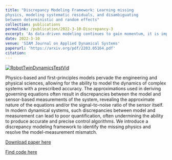 ```yaml
---
title: "Discrepancy Modeling Framework: Learning missing
physics, modeling systematic residuals, and disambiguating
between deterministic and random effects"
collection: publications
permalink: /publication/2022-3-10-Discrepancy-3
excerpt: 'As data-driven modeling continues to gain momentum, it is imperative that researchers utilize domain knowledge (e.g., first principles physics) to model complex systems. However, in all disciplines, model- measurement mismatch exists. The lack of investigation into this error leaves the missed opportunity to resolve model-measurement mismatch, disambiguate deterministic effects, and improve the underlying model.'
date: 2022-3-10
venue: 'SIAM Journal on Applied Dynamical Systems'
paperurl: 'https://arxiv.org/pdf/2203.05164.pdf'
citation: 
---
```


[![RobotTwinDynamicsTestVid](https://meganebers.github.io/images/RobotTwinDynamicsTestVid.png)]([https://meganebers.github.io/images/RobotTwinDynamicsTestVid.mp4] "Digital twin robot arm - Click to Watch!")

Physics-based and first-principles models pervade the engineering and physical sciences, allowing for the ability to model the dynamics of complex systems with a prescribed accuracy. The approximations used in deriving governing equations often result in discrepancies between the model and sensor-based measurements of the system, revealing the approximate nature of the equations and/or the signal-to-noise ratio of the sensor itself. In modern dynamical systems, such discrepancies between model and measurement can lead to poor quantification, often undermining the ability to produce accurate and precise control algorithms. We introduce a discrepancy modeling framework to identify the missing physics and resolve the model-measurement mismatch. 

[Download paper here](https://epubs.siam.org/eprint/HR6VCBXK6P7TQN55WZUM/full)

[Find code here](https://github.com/meganebers/Discrepancy-Modeling-Framework-code)

